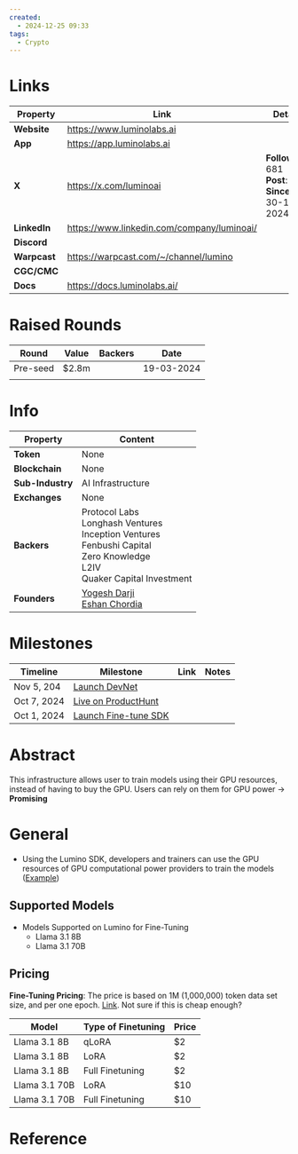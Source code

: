 ```yaml
---
created:
  - 2024-12-25 09:33
tags:
  - Crypto
---
```


# Links

| Property     | Link                                       | Details                                                     | Notes            |
| ------------ | ------------------------------------------ | ----------------------------------------------------------- | ---------------- |
| **Website**  | https://www.luminolabs.ai                  |                                                             |                  |
| **App**      | https://app.luminolabs.ai                  |                                                             |                  |
| **X**        | https://x.com/luminoai                     | **Followers**: 681<br>**Post**: 36<br>**Since**: 30-11-2024 | A little too low |
| **LinkedIn** | https://www.linkedin.com/company/luminoai/ |                                                             |                  |
| **Discord**  |                                            |                                                             |                  |
| **Warpcast** | https://warpcast.com/~/channel/lumino      |                                                             |                  |
| **CGC/CMC**  |                                            |                                                             |                  |
| **Docs**     | https://docs.luminolabs.ai/                |                                                             |                  |
# Raised Rounds

| Round    | Value | Backers | Date       |
| -------- | ----- | ------- | ---------- |
| Pre-seed | $2.8m |         | 19-03-2024 |
|          |       |         |            |

# Info

| Property         | Content                                                                                                                             |
| ---------------- | ----------------------------------------------------------------------------------------------------------------------------------- |
| **Token**        | None                                                                                                                                |
| **Blockchain**   | None                                                                                                                                |
| **Sub-Industry** | AI Infrastructure                                                                                                                   |
| **Exchanges**    | None                                                                                                                                |
| **Backers**      | Protocol Labs<br>Longhash Ventures<br>Inception Ventures<br>Fenbushi Capital<br>Zero Knowledge<br>L2IV<br>Quaker Capital Investment |
| **Founders**     | [Yogesh Darji](https://x.com/realyogeshdarji)<br>[Eshan Chordia](https://x.com/eshanchordia)                                        |

# Milestones

| Timeline    | Milestone                                                                    | Link | Notes |
| ----------- | ---------------------------------------------------------------------------- | ---- | ----- |
| Nov 5, 204  | [Launch DevNet](https://x.com/realyogeshdarji/status/1853523997901930729)    |      |       |
| Oct 7, 2024 | [Live on ProductHunt](https://x.com/eshanchordia/status/1843245072017743925) |      |       |
| Oct 1, 2024 | [Launch Fine-tune SDK](https://x.com/luminoai/status/1841142770809102771)    |      |       |

# Abstract
This infrastructure allows user to train models using their GPU resources, instead of having to buy the GPU. Users can rely on them for GPU power -> **Promising**
# General
- Using the Lumino SDK, developers and trainers can use the GPU resources of GPU computational power providers to train the models ([Example](https://docs.luminolabs.ai/llama-3-1-8b-tutorial))
## Supported Models
- Models Supported on Lumino for Fine-Tuning
	- Llama 3.1 8B
	- Llama 3.1 70B
## Pricing
**Fine-Tuning Pricing**: The price is based on 1M (1,000,000) token data set size, and per one epoch. [Link](https://docs.luminolabs.ai/llama-3-1-8b-tutorial).
Not sure if this is cheap enough?

| Model         | Type of Finetuning | Price |
| ------------- | ------------------ | ----- |
| Llama 3.1 8B  | qLoRA              | $2    |
| Llama 3.1 8B  | LoRA               | $2    |
| Llama 3.1 8B  | Full Finetuning    | $2    |
| Llama 3.1 70B | LoRA               | $10   |
| Llama 3.1 70B | Full Finetuning    | $10   |

# Reference

